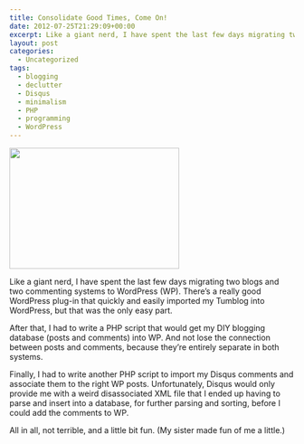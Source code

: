 ```yaml
---
title: Consolidate Good Times, Come On!
date: 2012-07-25T21:29:09+00:00
excerpt: Like a giant nerd, I have spent the last few days migrating two blogs and two commenting systems to Wordpress.
layout: post
categories:
  - Uncategorized
tags:
  - blogging
  - declutter
  - Disqus
  - minimalism
  - PHP
  - programming
  - WordPress
---
```

<img class="alignright size-full wp-image-1004" title="logo-v-rgb_300x214" src="https://dv8b8dkxht4vb.cloudfront.net/img/logo-v-rgb_300x214.jpg" alt="" width="300" height="214">

Like a giant nerd, I have spent the last few days migrating two blogs and two commenting systems to WordPress (WP). There&#8217;s a really good WordPress plug-in that quickly and easily imported my Tumblog into WordPress, but that was the only easy part.

After that, I had to write a PHP script that would get my DIY blogging database (posts and comments) into WP. And not lose the connection between posts and comments, because they&#8217;re entirely separate in both systems.

Finally, I had to write another PHP script to import my Disqus comments and associate them to the right WP posts. Unfortunately, Disqus would only provide me with a weird disassociated XML file that I ended up having to parse and insert into a database, for further parsing and sorting, before I could add the comments to WP.

All in all, not terrible, and a little bit fun. (My sister made fun of me a little.)